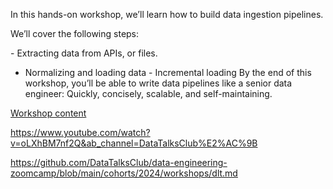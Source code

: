 ​In this hands-on workshop, we’ll learn how to build data ingestion pipelines.

​We’ll cover the following steps:

​- Extracting data from APIs, or files.
- Normalizing and loading data
​- Incremental loading
​By the end of this workshop, you’ll be able to write data pipelines like a senior data engineer: Quickly, concisely, scalable, and self-maintaining.

[Workshop content](https://github.com/DataTalksClub/data-engineering-zoomcamp/blob/main/cohorts/2024/workshops/dlt_resources/data_ingestion_workshop.md)

https://www.youtube.com/watch?v=oLXhBM7nf2Q&ab_channel=DataTalksClub%E2%AC%9B

https://github.com/DataTalksClub/data-engineering-zoomcamp/blob/main/cohorts/2024/workshops/dlt.md

